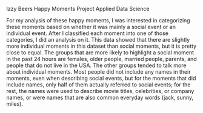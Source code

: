 Izzy Beers
Happy Moments Project
Applied Data Science

For my analysis of these happy moments, I was interested in categorizing these moments based on whether it was mainly a social event or an individual event.  After I classified each moment into one of those categories, I did an analysis on it.  This data showed that there are slightly more individual moments in this dataset than social moments, but it is pretty close to equal.  The groups that are more likely to highlight a social moment in the past 24 hours are females, older people, married people, parents, and people that do not live in the USA.  The other groups tended to talk more about individual moments.  Most people did not include any names in their moments, even when describing social events, but for the moments that did include names, only half of them actually referred to social events; for the rest, the names were used to describe movie titles, celebrities, or company names, or were names that are also common everyday words (jack, sunny, miles).